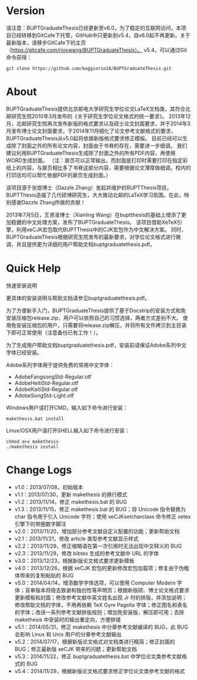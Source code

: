 Version
==================
请注意：BUPTGraduateThesis已经更新至v6.0，为了稳定的互联网访问，本项目已经转移到GitCafe下托管，GitHub中只更新到v5.4，自v6.0起不再更新。关于最新版本，请移步GitCafe下的主页（https://gitcafe.com/rioxwang/BUPTGraduateThesis）。
v5.4，可以通过Git命令获得：

    git clone https://github.com/baggiorio18/BUPTGraduateThesis.git

About
==================
BUPTGraduateThesis提供北京邮电大学研究生学位论文LaTeX文档类，其符合北邮研究生院2010年3月发布的《关于研究生学位论文格式的统一要求》。
2013年12月，北邮研究生院再次发布新版的格式要求以及硕士论文封面要求，并于2014年3月发布博士论文封面要求，于2014年11月细化了论文参考文献格式的要求，BUPTGraduateThesis从v5.0起将依据新版格式要求修正模板。
目前已经可以生成除了封面之外的所有论文内容，封面由于书脊的存在，需要进一步细调。
我们建议利用BUPTGraduateThesis生成除了封面之外的所有PDF内容，再使用WORD生成封面。
（注：扉页可以正常输出，而封面是打印时需要打印在指定彩纸上的内容，与扉页相比多了书脊这部分内容，需要根据论文薄厚做细调。校内的打印店均可以帮忙依据PDF的扉页生成封面。）

该项目源于张煜博士（Dazzle Zhang）发起并维护的BUPTThesis项目。BUPTThesis造福了几代硕博研究生，大大推动北邮的LaTeX学习氛围。在此，特别感谢Dazzle Zhang所做的贡献！

2013年7月5日，王贤凌博士（Xianling Wang）在buptthesis的基础上增添了更加稳健的中文处理方案，发布了BUPTGraduateThesis。
该项目借助XeTeX引擎，利用xeCJK宏包取代BUPTThesis中的CJK宏包作为中文解决方案。
同时，BUPTGraduateThesis根据研究生院发布的最新要求，对学位论文格式进行微调，并且提供更为详细的用户帮助文档buptgraduatethesis.pdf。


Quick Help
==================
快速安装说明

更具体的安装说明与帮助文档请参见buptgraduatethesis.pdf。

为了方便新手入门，BUPTGraduateThesis提供了基于Docstrip的安装方式和免安装压缩包release.zip，用户可以依照自己的习惯选择，两者方式差别不大。
使用免安装压缩包的用户，只需要将release.zip解压，并将所有文件拷贝到主目录下即可正常使用（注意备份已有工作！）。

为了生成用户帮助文档buptgraduatethesis.pdf，安装前请保证Adobe系列中文字体已经安装。

Adobe系列字体用于提供免费的常用中文字体：
*  AdobeFangsongStd-Regular.otf
*  AdobeHeitiStd-Regular.otf
*  AdobeKaitiStd-Regular.otf
*  AdobeSongStd-Light.otf

Windows用户请打开CMD，输入如下命令进行安装：

    makethesis.bat install

Linux/OSX用户请打开SHELL输入如下命令进行安装：

    chmod a+x makethesis
    ./makethesis install

Change Logs
==================
*  v1.0：2013/07/08，初始版本
*  v1.1：2013/07/30，更新 makethesis 的换行模式
*  v1.2：2013/11/14，修正 makethesis.bat 的 BUG
*  v1.3：2013/11/15，修正 makethesis.bat 的 BUG；将 Unicode 指令替换为 char 指令用于引入 Unicode 字符；使用 xeCJKsetcharclass 命令修正 xetex 引擎下的带圈数字脚注
*  v2.0：2013/11/20，增加部分参考文献自定义配置的功能；更新帮助文档
*  v2.1：2013/11/21，修改 article 类型参考文献显示样式
*  v2.2：2013/11/29，修正缩略语在第一次引用时无法出现中文释义的 BUG
*  v2.3：2013/11/29，修改 bibtex 生成的参考文献中 URL 的字体
*  v3.0：2013/12/23，根据新版论文格式要求更新模板
*  v4.0：2013/12/26，根据 xeCJK 宏包的更新修改宏包加载项；修复由于伪粗体带来的复制粘贴的 BUG
*  v5.0：2014/04/14，增添数学字体选项，可以使用 Computer Modern 字体；盲审版本将隐去致谢和独创性等声明页；根据新版硕、博士论文格式要求更新模板和封面；修改参考文献中英文姓名出现 Jr 时的排版，并添加说明；修改帮助文档的字体，不用再依赖 TeX Gyre Pagella 字体；修正图名和表名的字体；改进一系列参考文献排版规则；增加免安装版，解压即可用；去除 makethesis 中安装时的输出重定向，方便排错
*  v5.1：2014/05/31，修正 makethesis 中分章参考文献编译的 BUG，此 BUG 会影响 Linux 和 Unix 用户的分章参考文献输出
*  v5.2：2014/07/17，根据新版论文格式对文档类进行精简；修正封面的 BUG；修正最新版 xeCJK 带来的问题；更新帮助文档
*  v5.3：2014/11/22，修正 buptgraduatethesis.bst 中学位论文类参考文献格式的 BUG
*  v5.4：2014/11/29，根据新版论文格式要求修正学位论文类参考文献的格式
